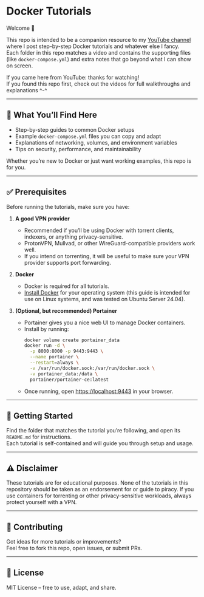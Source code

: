 # Docker Tutorials

Welcome 👋  

This repo is intended to be a companion resource to my [YouTube channel](https://youtube.com/@byterot-homelab) where I post step-by-step Docker tutorials and whatever else I fancy.  
Each folder in this repo matches a video and contains the supporting files (like `docker-compose.yml`) and extra notes that go beyond what I can show on screen.

If you came here from YouTube: thanks for watching!  
If you found this repo first, check out the videos for full walkthroughs and explanations ^-^

---

## 📖 What You’ll Find Here
- Step-by-step guides to common Docker setups
- Example `docker-compose.yml` files you can copy and adapt
- Explanations of networking, volumes, and environment variables
- Tips on security, performance, and maintainability

Whether you’re new to Docker or just want working examples, this repo is for you.

---

## ✅ Prerequisites

Before running the tutorials, make sure you have:

1. **A good VPN provider**  
   - Recommended if you’ll be using Docker with torrent clients, indexers, or anything privacy-sensitive.
   - ProtonVPN, Mullvad, or other WireGuard-compatible providers work well.
   - If you intend on torrenting, it will be useful to make sure your VPN provider supports port forwarding.

2. **Docker**  
   - Docker is required for all tutorials.  
   - [Install Docker](https://docs.docker.com/get-docker/) for your operating system (this guide is intended for use on Linux systems, and was tested on Ubuntu Server 24.04).

3. **(Optional, but recommended) Portainer**  
   - Portainer gives you a nice web UI to manage Docker containers.  
   - Install by running:
     ```bash
     docker volume create portainer_data
     docker run -d \
       -p 8000:8000 -p 9443:9443 \
       --name portainer \
       --restart=always \
       -v /var/run/docker.sock:/var/run/docker.sock \
       -v portainer_data:/data \
       portainer/portainer-ce:latest
     ```
   - Once running, open [https://localhost:9443](https://localhost:9443) in your browser.

---

## 🚀 Getting Started

Find the folder that matches the tutorial you’re following, and open its `README.md` for instructions.  
Each tutorial is self-contained and will guide you through setup and usage.

---

## ⚠️ Disclaimer
These tutorials are for educational purposes. None of the tutorials in this repository should be taken as an endorsement for or guide to piracy.
If you use containers for torrenting or other privacy-sensitive workloads, always protect yourself with a VPN.

---

## 🤝 Contributing
Got ideas for more tutorials or improvements?  
Feel free to fork this repo, open issues, or submit PRs.

---

## 📜 License
MIT License – free to use, adapt, and share.
